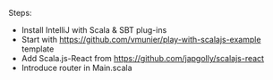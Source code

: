 Steps:

* Install IntelliJ with Scala & SBT plug-ins
* Start with https://github.com/vmunier/play-with-scalajs-example template
* Add Scala.js-React from https://github.com/japgolly/scalajs-react
* Introduce router in Main.scala
